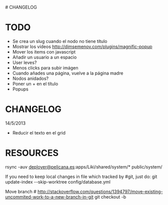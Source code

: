 # CHANGELOG

# TODO
- Se crea un slug cuando el nodo no tiene título
- Mostrar los vídeos http://dimsemenov.com/plugins/magnific-popup
- Mover los items con javascript
- Añadir un usuario a un espacio
- User leves?
- Menos clicks para subir imágen
- Cuando añades una página, vuelve a la página madre
- Nodos anidados?
- Poner un + en el título
- Popups

# CHANGELOG

14/5/2013 
- Reducir el texto en el grid

# RESOURCES
rsync -auv deployer@pelicana.es:apps/Liki/shared/system/* public/system/

If you need to keep local changes in file which tracked by #git, just do:
git update-index --skip-worktree config/database.yml

Move branch # http://stackoverflow.com/questions/1394797/move-existing-uncommited-work-to-a-new-branch-in-git
git checkout -b <new-branch>


